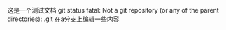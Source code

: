 这是一个测试文档
git status
fatal: Not a git repository (or any of the parent directories): .git
在a分支上编辑一些内容
